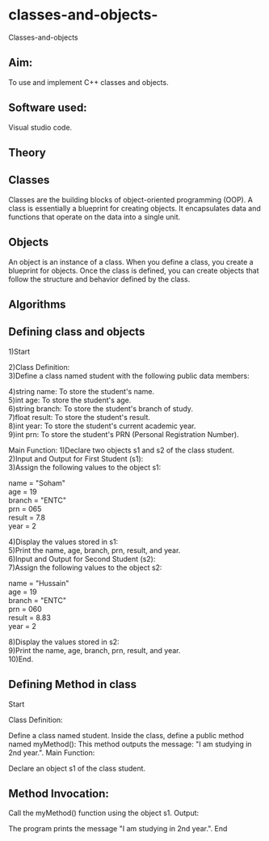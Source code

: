 # classes-and-objects-
Classes-and-objects
##  Aim:
To use and implement C++ classes and objects.

## Software used:
Visual studio code.

## Theory
## Classes
Classes are the building blocks of object-oriented programming (OOP). A class is essentially a blueprint for creating objects. It encapsulates data and functions that operate on the data into a single unit.


## Objects
An object is an instance of a class. When you define a class, you create a blueprint for objects. Once the class is defined, you can create objects that follow the structure and behavior defined by the class.


## Algorithms
## Defining class and objects
1)Start  

2)Class Definition:  
3)Define a class named student with the following public data members:  

4)string name: To store the student's name.  
5)int age: To store the student's age.  
6)string branch: To store the student's branch of study.  
7)float result: To store the student's result.  
8)int year: To store the student's current academic year.  
9)int prn: To store the student's PRN (Personal Registration Number).  


Main Function:
1)Declare two objects s1 and s2 of the class student.  
2)Input and Output for First Student (s1):  
3)Assign the following values to the object s1:  

name = "Soham"  
age = 19  
branch = "ENTC"  
prn = 065  
result = 7.8  
year = 2 

4)Display the values stored in s1:   
5)Print the name, age, branch, prn, result, and year.    
6)Input and Output for Second Student (s2):    
7)Assign the following values to the object s2:   

name = "Hussain"  
age = 19  
branch = "ENTC"  
prn = 060  
result = 8.83  
year = 2   


8)Display the values stored in s2:    
9)Print the name, age, branch, prn, result, and year.    
10)End.    

## Defining Method in class  
Start

Class Definition:

Define a class named student.
Inside the class, define a public method named myMethod():
This method outputs the message: "I am studying in 2nd year.".
Main Function:

Declare an object s1 of the class student.

## Method Invocation:

Call the myMethod() function using the object s1.
Output:

The program prints the message "I am studying in 2nd year.".
End

